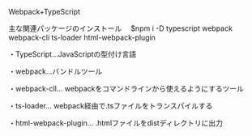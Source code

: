 Webpack+TypeScript

主な関連パッケージのインストール　
$npm i -D typescript webpack webpack-cli ts-loader html-webpack-plugin

・TypeScript...JavaScriptの型付け言語　

・webpack...バンドルツール　

・webpack-cll... webpackをコマンドラインから使えるようにするツール　

・ts-loader... webpack経由で.tsファイルをトランスパイルする　

・html-webpack-plugin... .htmlファイルをdistディレクトリに出力



